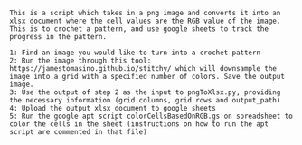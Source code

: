     This is a script which takes in a png image and converts it into an xlsx document where the cell values are the RGB value of the image. 
    This is to crochet a pattern, and use google sheets to track the progress in the pattern.

    1: Find an image you would like to turn into a crochet pattern
    2: Run the image through this tool: https://jamestomasino.github.io/stitchy/ which will downsample the image into a grid with a specified number of colors. Save the output image.
    3: Use the output of step 2 as the input to pngToXlsx.py, providing the necessary information (grid columns, grid rows and output_path)
    4: Upload the output xlsx document to google sheets
    5: Run the google apt script colorCellsBasedOnRGB.gs on spreadsheet to color the cells in the sheet (instructions on how to run the apt script are commented in that file)

